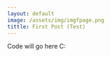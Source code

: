 ```yaml
---
layout: default
image: /assets/img/imgfpage.png
tittle: First Post (Test)
---
```


Code will go here C: